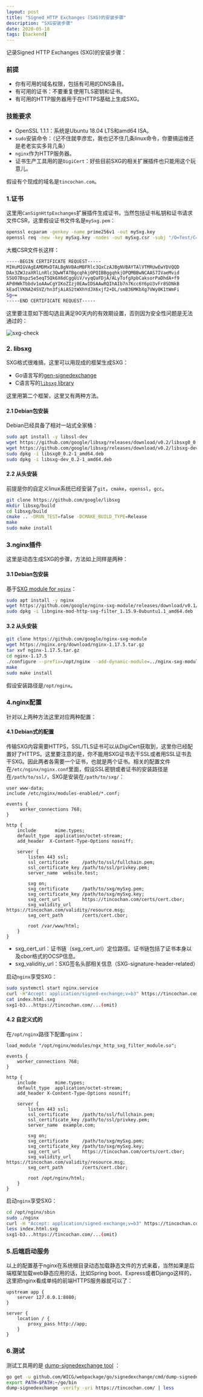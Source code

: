 ```yaml
---
layout: post
title: "Signed HTTP Exchanges (SXG)的安装步骤"
description: "SXG安装步骤"
date: 2020-05-18
tags: [backend]
---
```


记录Signed HTTP Exchanges (SXG)的安装步骤：

<!--more-->

### 前提

- 你有可用的域名权限，包括有可用的DNS条目。
- 有可用的证书：不要重复使用TLS密钥和证书。
- 有可用的HTTP服务器用于在HTTPS基础上生成SXG。

### 技能要求

- OpenSSL 1.1.1：系统是Ubuntu 18.04 LTS和amd64 ISA。
- ```sudo```安装命令：（记不住就李彦宏，我也记不住几条linux命令，你要搞运维还是老老实实多背几条）
- ```nginx```作为HTTP服务器。
- 证书生产工具用的是```DigiCert```：好些目前SXG的相关扩展插件也只能用这个玩意儿。

假设有个现成的域名是```tincochan.com```。

### 1.证书

这里用```CanSignHttpExchanges```扩展插件生成证书，当然包括证书私钥和证书请求文件CSR，这里假设证书文件名是```mySxg.pem```：

```bash
openssl ecparam -genkey -name prime256v1 -out mySxg.key
openssl req -new -key mySxg.key -nodes -out mySxg.csr -subj "/O=Test/C=US/CN=tincochan.com"
```

大概CSR文件长这样：

```bash
-----BEGIN CERTIFICATE REQUEST-----
MIHuMIGVAgEAMDMxDTALBgNVBAoMBFRlc3QxCzAJBgNVBAYTAlVTMRUwEwYDVQQD
DAx3ZWJzaXRlLnRlc3QwWTATBgcqhkjOPQIBBggqhkjOPQMBBwNCAAS7IVaeMvid
S5UO7BspzSe5eqT5Qk6X6dCggUiV/vyqQaFDjA/ALyTofgXpbCaksorPaDhdA+f9
APdHWkTbbdv1oAAwCgYIKoZIzj0EAwIDSAAwRQIhAIb7n7Kcc6Y6pU3vFr8SDNkB
kEadlVKNA24SVZ/hn3fjAiAS2tWXhYdJX6xjf2+DL/smB36MKbXg7VWy0K1tWmFi
Sg==
-----END CERTIFICATE REQUEST-----
```

这里要注意如下图勾选且满足90天内的有效期设置，否则因为安全性问题是无法通过的：

![sxg-check](../images/2020-05-18/sxg-check.png)

### 2. libsxg

SXG格式很难搞，这里可以用现成的框架生成SXG：

- Go语言写的[gen-signedexchange](https://github.com/WICG/webpackage/tree/master/go/signedexchange)
- C语言写的[`libsxg` library](https://github.com/google/libsxg)

这里用第二个框架，这里又有两种方法。

#### 2.1 Debian包安装

Debian已经具备了相对一站式全家桶：

```bash
sudo apt install -y libssl-dev
wget https://github.com/google/libsxg/releases/download/v0.2/libsxg0_0.2-1_amd64.deb
wget https://github.com/google/libsxg/releases/download/v0.2/libsxg-dev_0.2-1_amd64.deb
sudo dpkg -i libsxg0_0.2-1_amd64.deb
sudo dpkg -i libsxg-dev_0.2-1_amd64.deb
```

#### 2.2 从头安装

前提是你的自定义linux系统已经安装了```git```，```cmake```，```openssl```，```gcc```。

```bash
git clone https://github.com/google/libsxg
mkdir libsxg/build
cd libsxg/build
cmake .. -DRUN_TEST=false -DCMAKE_BUILD_TYPE=Release
make
sudo make install
```

### 3.nginx插件

这里是动态生成SXG的步骤，方法如上同样是两种：

#### 3.1 Debian包安装

基于[SXG module for `nginx`](https://github.com/kumagi/nginx-sxg-module)：

```bash
sudo apt install -y nginx
wget https://github.com/google/nginx-sxg-module/releases/download/v0.1/libnginx-mod-http-sxg-filter_1.15.9-0ubuntu1.1_amd64.deb
sudo dpkg -i libnginx-mod-http-sxg-filter_1.15.9-0ubuntu1.1_amd64.deb
```

#### 3.2 从头安装

```bash
git clone https://github.com/google/nginx-sxg-module
wget https://nginx.org/download/nginx-1.17.5.tar.gz
tar xvf nginx-1.17.5.tar.gz
cd nginx-1.17.5
./configure --prefix=/opt/nginx --add-dynamic-module=../nginx-sxg-module --without-http_rewrite_module --with-http_ssl_module
make
sudo make install
```

假设安装路径是```/opt/nginx```。

### 4.nginx配置

针对以上两种方法这里对应两种配置：

#### 4.1 Debian式的配置

传输SXG内容需要HTTPS，SSL/TLS证书可以从DigiCert获取到，这里你已经配置好了HTTPS。这里要注意的是，你不能用SXG证书去干SSL或者用SSL证书去干SXG。因此两者各需要一个证书，也就是两个证书。相关的配置文件在```/etc/nginx/nginx.conf```里面，假设SSL密钥或者证书的安装路径是在```/path/to/ssl/```，SXG是安装在```/path/to/sxg/```：

```nginx
user www-data;
include /etc/nginx/modules-enabled/*.conf;

events {
     worker_connections 768;
}

http {
    include       mime.types;
    default_type  application/octet-stream;
    add_header  X-Content-Type-Options nosniff;

    server {
        listen 443 ssl;
        ssl_certificate     /path/to/ssl/fullchain.pem;
        ssl_certificate_key /path/to/ssl/privkey.pem;
        server_name  website.test;

        sxg on;
        sxg_certificate     /path/to/sxg/mySxg.pem;
        sxg_certificate_key /path/to/sxg/mySxg.key;
        sxg_cert_url        https://tincochan.com/certs/cert.cbor;
        sxg_validity_url    https://tincochan.com/validity/resource.msg;
        sxg_cert_path       /certs/cert.cbor;

        root /var/www/html;
    }
}
```

- sxg_cert_url：证书链（sxg_cert_url）定位路径。证书链包括了证书本身以及cbor格式的OCSP信息。
- sxg_validitiy_url：SXG签名头部相关信息（SXG-signature-header-related）

启动```nginx```享受SXG：

```bash
sudo systemctl start nginx.service
curl -H"Accept: application/signed-exchange;v=b3" https://tincochan.com/ > index.html.sxg
cat index.html.sxg
sxg1-b3...https://tincochan.com/...(omit)
```

#### 4.2 自定义式的

在```/opt/nginx```路径下配置```nginx```：

```nginx
load_module "/opt/nginx/modules/ngx_http_sxg_filter_module.so";

events {
    worker_connections 768;
}

http {
    include       mime.types;
    default_type  application/octet-stream;
    add_header X-Content-Type-Options nosniff;

    server {
        listen 443 ssl;
        ssl_certificate     /path/to/ssl/fullchain.pem;
        ssl_certificate_key /path/to/ssl/privkey.pem;
        server_name  example.com;

        sxg on;
        sxg_certificate     /path/to/sxg/mySxg.pem;
        sxg_certificate_key /path/to/sxg/mySxg.key;
        sxg_cert_url        https://tincochan.com/certs/cert.cbor;
        sxg_validity_url    https://tincochan.com/validity/resource.msg;
        sxg_cert_path       /certs/cert.cbor;

        root /opt/nginx/html;
    }
}
```

启动```nginx```享受SXG：

```bash
cd /opt/nginx/sbin
sudo ./nginx
curl -H "Accept: application/signed-exchange;v=b3" https://tincochan.com/ > index.html.sxg
less index.html.sxg
sxg1-b3...https://tincochan.com/...(omit)
```

### 5.后端启动服务

以上的配置基于nginx在系统根目录动态加载静态文件的方式来着，当然如果是后端框架加载web静态应用的话，比如Spring boot、Express或者Django这样的，这里把nginx看成单纯的前端HTTPS服务器就可以了：

```nginx
upstream app {
    server 127.0.0.1:8080;
}

server {
    location / {
        proxy_pass http://app;
    }
}
```

### 6.测试

测试工具用的是 [dump-signedexchange tool](https://github.com/WICG/webpackage/tree/master/go/signedexchange) ：

```bash
go get -u github.com/WICG/webpackage/go/signedexchange/cmd/dump-signedexchange
export PATH=$PATH:~/go/bin
dump-signedexchange -verify -uri https://tincochan.com/ | less
```